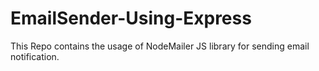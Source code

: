 # EmailSender-Using-Express
This Repo contains the usage of NodeMailer JS library for sending email notification.


